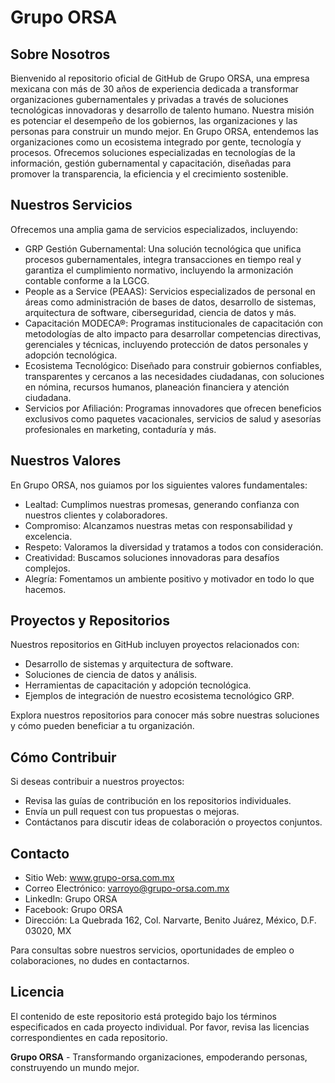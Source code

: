 # Grupo ORSA
## Sobre Nosotros
Bienvenido al repositorio oficial de GitHub de Grupo ORSA, una empresa mexicana con más de 30 años de experiencia dedicada a transformar organizaciones gubernamentales y privadas a través de soluciones tecnológicas innovadoras y desarrollo de talento humano. Nuestra misión es potenciar el desempeño de los gobiernos, las organizaciones y las personas para construir un mundo mejor.
En Grupo ORSA, entendemos las organizaciones como un ecosistema integrado por gente, tecnología y procesos. Ofrecemos soluciones especializadas en tecnologías de la información, gestión gubernamental y capacitación, diseñadas para promover la transparencia, la eficiencia y el crecimiento sostenible.

## Nuestros Servicios
Ofrecemos una amplia gama de servicios especializados, incluyendo:

- GRP Gestión Gubernamental: Una solución tecnológica que unifica procesos gubernamentales, integra transacciones en tiempo real y garantiza el cumplimiento normativo, incluyendo la armonización contable conforme a la LGCG.
- People as a Service (PEAAS): Servicios especializados de personal en áreas como administración de bases de datos, desarrollo de sistemas, arquitectura de software, ciberseguridad, ciencia de datos y más.
- Capacitación MODECA®: Programas institucionales de capacitación con metodologías de alto impacto para desarrollar competencias directivas, gerenciales y técnicas, incluyendo protección de datos personales y adopción tecnológica.
- Ecosistema Tecnológico: Diseñado para construir gobiernos confiables, transparentes y cercanos a las necesidades ciudadanas, con soluciones en nómina, recursos humanos, planeación financiera y atención ciudadana.
- Servicios por Afiliación: Programas innovadores que ofrecen beneficios exclusivos como paquetes vacacionales, servicios de salud y asesorías profesionales en marketing, contaduría y más.

## Nuestros Valores
En Grupo ORSA, nos guiamos por los siguientes valores fundamentales:

- Lealtad: Cumplimos nuestras promesas, generando confianza con nuestros clientes y colaboradores.
- Compromiso: Alcanzamos nuestras metas con responsabilidad y excelencia.
- Respeto: Valoramos la diversidad y tratamos a todos con consideración.
- Creatividad: Buscamos soluciones innovadoras para desafíos complejos.
- Alegría: Fomentamos un ambiente positivo y motivador en todo lo que hacemos.

## Proyectos y Repositorios
Nuestros repositorios en GitHub incluyen proyectos relacionados con:

- Desarrollo de sistemas y arquitectura de software.
- Soluciones de ciencia de datos y análisis.
- Herramientas de capacitación y adopción tecnológica.
- Ejemplos de integración de nuestro ecosistema tecnológico GRP.

Explora nuestros repositorios para conocer más sobre nuestras soluciones y cómo pueden beneficiar a tu organización.

## Cómo Contribuir
Si deseas contribuir a nuestros proyectos:

- Revisa las guías de contribución en los repositorios individuales.
- Envía un pull request con tus propuestas o mejoras.
- Contáctanos para discutir ideas de colaboración o proyectos conjuntos.

## Contacto

- Sitio Web: www.grupo-orsa.com.mx
- Correo Electrónico: varroyo@grupo-orsa.com.mx
- LinkedIn: Grupo ORSA
- Facebook: Grupo ORSA
- Dirección: La Quebrada 162, Col. Narvarte, Benito Juárez, México, D.F. 03020, MX

Para consultas sobre nuestros servicios, oportunidades de empleo o colaboraciones, no dudes en contactarnos.

## Licencia
El contenido de este repositorio está protegido bajo los términos especificados en cada proyecto individual. Por favor, revisa las licencias correspondientes en cada repositorio.

**Grupo ORSA** - Transformando organizaciones, empoderando personas, construyendo un mundo mejor.
